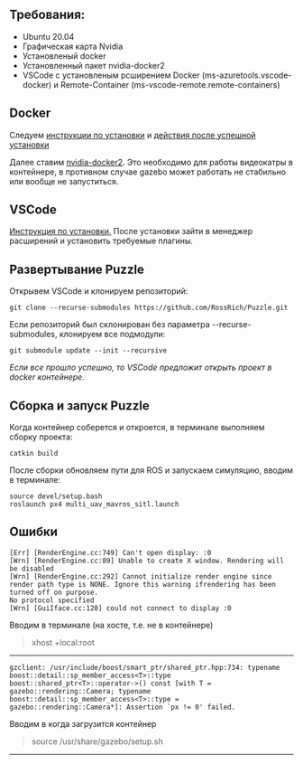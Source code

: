 ## Требования:

* Ubuntu 20.04
* Графическая карта Nvidia
* Установленый docker
* Установленный пакет nvidia-docker2
* VSCode с установленым рсширением Docker (ms-azuretools.vscode-docker) и Remote-Container (ms-vscode-remote.remote-containers)


## Docker

Следуем [инструкции по установки](https://docs.docker.com/engine/install/ubuntu/) и [действия после успешной установки](https://docs.docker.com/engine/install/linux-postinstall/)

Далее ставим [nvidia-docker2](https://docs.nvidia.com/datacenter/cloud-native/container-toolkit/install-guide.html#docker). Это необходимо для работы видеокатры в контейнере, в противном случае gazebo может работать не стабильно или вообще не запуститься.


## VSCode 

[Инструкция по установки.](https://code.visualstudio.com/Download) После установки зайти в менеджер расширений и установить требуемые плагины.


## Развертывание Puzzle

Открывем VSCode и клонируем репозиторий:
```
git clone --recurse-submodules https://github.com/RossRich/Puzzle.git
```
Если репозиторий был склонирован без параметра --recurse-submodules, клонируем все подмодули:

```
git submodule update --init --recursive
```
*Если все прошло успешно, то VSCode предложит открыть проект в docker контейнере.*

## Сборка и запуск Puzzle

Когда контейнер соберется и откроется, в терминале выполняем сборку проекта:
```
catkin build
```
После сборки обновляем пути для ROS и запускаем симуляцию, вводим в терминале:
```
source devel/setup.bash
roslaunch px4 multi_uav_mavros_sitl.launch
```
## Ошибки

```
[Err] [RenderEngine.cc:749] Can't open display: :0
[Wrn] [RenderEngine.cc:89] Unable to create X window. Rendering will be disabled
[Wrn] [RenderEngine.cc:292] Cannot initialize render engine since render path type is NONE. Ignore this warning ifrendering has been turned off on purpose.
No protocol specified
[Wrn] [GuiIface.cc:120] could not connect to display :0
```
Вводим в терминале (на хосте, т.е. не в контейнере)
> xhost +local:root
----
```
gzclient: /usr/include/boost/smart_ptr/shared_ptr.hpp:734: typename boost::detail::sp_member_access<T>::type boost::shared_ptr<T>::operator->() const [with T = gazebo::rendering::Camera; typename boost::detail::sp_member_access<T>::type = gazebo::rendering::Camera*]: Assertion `px != 0' failed.
```
Вводим в когда загрузится контейнер
>source /usr/share/gazebo/setup.sh
---
